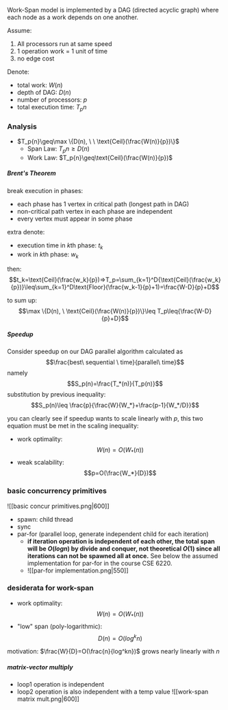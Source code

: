 Work-Span model is implemented by a DAG (directed acyclic graph) where each node as a work depends on one another. 

Assume:
1. All processors run at same speed
2. 1 operation work = 1 unit of time
3. no edge cost

Denote:
- total work: $W(n)$
- depth of DAG: $D(n)$
- number of processors: $p$
- total execution time: $T_p{n}$

### Analysis
- $T_p{n}\geq\max \{D(n), \ \ \text{Ceil}(\frac{W(n)}{p})\}$
	- Span Law: $T_p{n}\geq D(n)$
	- Work Law: $T_p{n}\geq\text{Ceil}(\frac{W(n)}{p})$

##### Brent's Theorem
break execution in phases:
- each phase has 1 vertex in critical path (longest path in DAG)
- non-critical path vertex in each phase are independent
- every vertex must appear in some phase

extra denote:
- execution time in $k$th phase: $t_k$
- work in $k$th phase: $w_k$

then:  $$t_k=\text{Ceil}(\frac{w_k}{p})=>T_p=\sum_{k=1}^D{\text{Ceil}(\frac{w_k}{p})}\leq\sum_{k=1}^D\text{Floor}(\frac{w_k-1}{p}+1)=\frac{W-D}{p}+D$$

to sum up: $$\max \{D(n), \ \text{Ceil}(\frac{W(n)}{p})\}\leq T_p\leq{\frac{W-D}{p}+D}$$

##### Speedup
Consider speedup on our DAG parallel algorithm calculated as $$\frac{best\ sequential \ time}{parallel\ time}$$
namely $$S_p(n)=\frac{T_*(n)}{T_p(n)}$$
substitution by previous inequality: $$S_p(n)\leq \frac{p}{\frac{W}{W_*}+\frac{p-1}{W_*/D}}$$

you can clearly see if speedup wants to scale linearly with $p$, this two equation must be met in the scaling inequality:
- work optimality: $$W(n)=O(W_*(n))$$
- weak scalability: $$p=O(\frac{W_*}{D})$$

### basic concurrency primitives
![[basic concur primitives.png|600]]
-  spawn: child thread
-  sync
-  par-for (parallel loop, generate independent child for each iteration)
	-  **if iteration operation is independent of each other, the total span will be $O(logn)$ by divide and conquer, not theoretical $O(1)$ since all iterations can not be spawned all at once.**  See below the assumed implementation for par-for in the course CSE 6220.
	-  ![[par-for implementation.png|550]]

### desiderata for work-span
- work optimality: $$W(n)=O(W_*(n))$$
- "low" span (poly-logarithmic): $$D(n)=O(log^kn)$$

motivation: $\frac{W}{D}=O(\frac{n}{log^kn})$ grows nearly linearly with $n$

##### matrix-vector multiply
- loop1 operation is independent
- loop2 operation is also independent with a temp value
![[work-span matrix mult.png|600]]